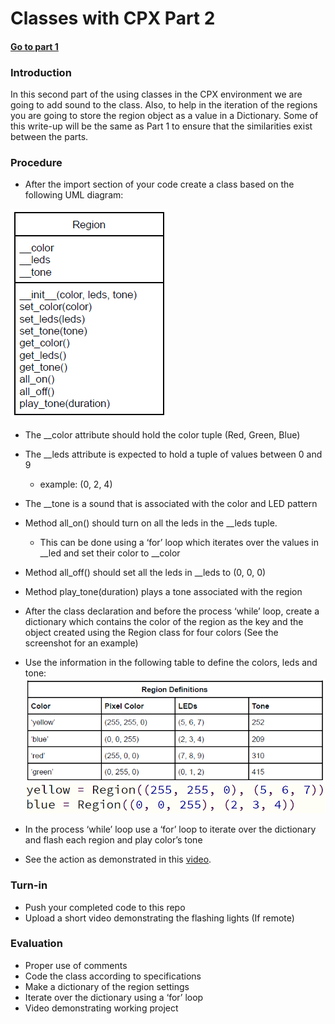 # Classes with CPX Part 2

#### [Go to part 1](README.md)

### Introduction
In this second part of the using classes in the CPX environment we are going to add sound to
the class. Also, to help in the iteration of the regions you are going to store the region object as
a value in a Dictionary. Some of this write-up will be the same as Part 1 to ensure that the
similarities exist between the parts.

### Procedure
- After the import section of your code create a class based on the following UML diagram:

![uml2.png](uml2.png)
  - The __color attribute should hold the color tuple (Red, Green, Blue)
  - The __leds attribute is expected to hold a tuple of values between 0 and 9
    - example: (0, 2, 4)
  - The __tone is a sound that is associated with the color and LED pattern
  - Method all_on() should turn on all the leds in the __leds tuple.
    - This can be done using a ‘for’ loop which iterates over the values in __led
and set their color to __color
  - Method all_off() should set all the leds in __leds to (0, 0, 0)
  - Method play_tone(duration) plays a tone associated with the region

- After the class declaration and before the process ‘while’ loop, create a dictionary which
contains the color of the region as the key and the object created using the Region class
for four colors (See the screenshot for an example)
- Use the information in the following table to define the colors, leds and tone:
![regions.png](regions.png)
![regionex.png](regionex.png)
- In the process ‘while’ loop use a ‘for’ loop to iterate over the dictionary and flash each
region and play color’s tone
- See the action as demonstrated in this [video](https://www.youtube.com/shorts/iaT6sW_Lv-8).

### Turn-in
- Push your completed code to this repo
- Upload a short video demonstrating the flashing lights (If remote)

### Evaluation
- Proper use of comments
- Code the class according to specifications
- Make a dictionary of the region settings
- Iterate over the dictionary using a ‘for’ loop
- Video demonstrating working project
